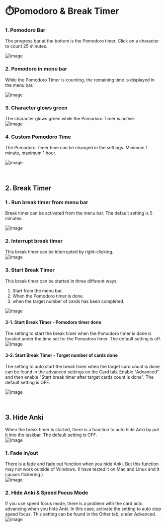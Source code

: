 # ⏱️Pomodoro & Break Timer

### 1. Pomodoro Bar  
The progress bar at the bottom is the Pomodoro timer. Click on a character to count 25 minutes.  

![image](https://github.com/shigeyukey/AnkiArcade/assets/124401518/ee2a9af4-4a37-4d03-b330-2d8ef2757928)  

### 2. Pomodoro in menu bar  
While the Pomodoro Timer is counting,  the remaining time is displayed in the menu bar.  

![image](https://github.com/shigeyukey/AnkiArcade/assets/124401518/970b76af-0049-46c8-92b3-a86f78367203)  

### 3. Character glows green  
The character glows green while the Pomodoro Timer is active.  
![image](https://github.com/shigeyukey/AnkiArcade/assets/124401518/5d5330d5-23e1-4cf8-8bbe-3ea6191d4500)  

### 4. Custom Pomodoro Time
 The Pomodoro Timer time can be changed in the settings. Minimum 1 minute, maximum 1 hour.  

![image](https://github.com/shigeyukey/AnkiArcade/assets/124401518/dfe848db-4d8a-476a-9640-f1eeed1b7673)  

<br>

## 2. Break Timer

### 1 . Run break timer from menu bar

Break timer can be activated from the menu bar. The default setting is 5 minutes.  

![image](https://github.com/shigeyukey/AnkiArcade/assets/124401518/587a4879-2500-464a-9ccb-1e2cd71efe84)  

### 2. Interrupt break timer

This break timer can be interrupted by right-clicking.  
![image](https://github.com/shigeyukey/AnkiArcade/assets/124401518/2a1196ec-82ff-4b7d-979f-d239d299c646)  


###  3. Start Break Timer
This break timer can be started in three different ways.  
1. Start from the menu bar. 
1. When the Pomodoro timer is done.  
1. when the target number of cards has been completed.  

![image](https://github.com/shigeyukey/AnkiArcade/assets/124401518/b9f7120d-9595-403d-8dfd-fe9b6cf3808b)  

#### 3-1. Start Break Timer - Pomodoro timer done  
The setting to start the break timer when the Pomodoro timer is done is located under the time set for the Pomodoro timer. The default setting is off.   
![image](https://github.com/shigeyukey/AnkiArcade/assets/124401518/de6407e2-4689-4142-b0e2-c799f6bad00e)  


#### 3-2. Start Break Timer - Target number of cards done  
The setting to auto start the break timer when the target card count is done can be found in the advanced settings on the Card tab. Enable "Advanced" and then enable "Start break timer after target cards count is done". The default setting is OFF.  

![image](https://github.com/shigeyukey/AnkiArcade/assets/124401518/5849b88b-0c84-4399-a209-ee21bd13d638)  

<br>

##  3. Hide Anki  

When the break timer is started, there is a function to auto hide Anki by put it into the taskbar. The default setting is OFF.  
![image](https://github.com/shigeyukey/AnkiArcade/assets/124401518/21b12a73-b991-4d5b-adf2-922a9ecacff7)  

### 1. Fade in/out  
There is a fade and fade out function when you hide Anki. But this function may not work outside of Windows. (I have tested it on Mac and Linux and it causes flickering.)  
![image](https://github.com/shigeyukey/AnkiArcade/assets/124401518/8b61aee3-f2a2-41c6-ba7f-86678474b334)    

### 2. Hide Anki & Speed Focus Mode  
If you use speed focus mode, there is a problem with the card auto advancing when you hide Anki. In this case, activate the setting to auto stop speed focus. This setting can be found in the Other tab, under Advanced.  
![image](https://github.com/shigeyukey/AnkiArcade/assets/124401518/5e4067c9-b9f7-43ed-9e6c-370ad8bcaeec)  

